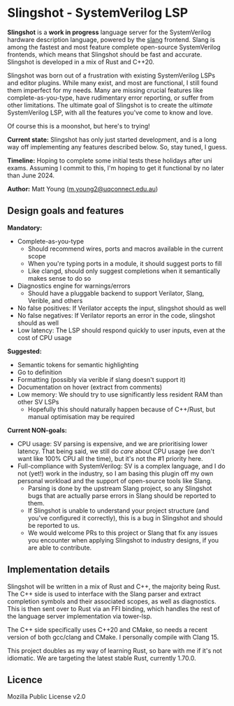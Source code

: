 # Slingshot - SystemVerilog LSP
**Slingshot** is a **work in progress** language server for the SystemVerilog hardware description language, powered by the 
[slang](https://github.com/MikePopoloski/slang) frontend. Slang is among the fastest and most feature complete 
open-source SystemVerilog frontends, which means that Slingshot should be fast and accurate. Slingshot is
developed in a mix of Rust and C++20.

Slingshot was born out of a frustration with existing SystemVerilog LSPs and editor plugins. While many exist,
and most are functional, I still found them imperfect for my needs. Many are missing crucial features like
complete-as-you-type, have rudimentary error reporting, or suffer from other limitations. The ultimate goal of 
Slingshot is to create the _ultimate_ SystemVerilog LSP, with all the features you've come to know and love. 

Of course this is a moonshot, but here's to trying!

**Current state:** Slingshot has only just started development, and is a long way off implementing any features
described below. So, stay tuned, I guess.

**Timeline:** Hoping to complete some initial tests these holidays after uni exams. Assuming I commit to this,
I'm hoping to get it functional by no later than June 2024.

**Author:** Matt Young (m.young2@uqconnect.edu.au)

## Design goals and features
**Mandatory:**
- Complete-as-you-type
    - Should recommend wires, ports and macros available in the current scope
    - When you're typing ports in a module, it should suggest ports to fill
    - Like clangd, should only suggest completions when it semantically makes sense to do so
- Diagnostics engine for warnings/errors
    - Should have a pluggable backend to support Verilator, Slang, Verible, and others
- No false positives: If Verilator accepts the input, slingshot should as well
- No false negatives: If Verilator reports an error in the code, slingshot should as well
- Low latency: The LSP should respond quickly to user inputs, even at the cost of CPU usage

**Suggested:**
- Semantic tokens for semantic highlighting
- Go to definition 
- Formatting (possibly via verible if slang doesn't support it)
- Documentation on hover (extract from comments)
- Low memory: We should try to use significantly less resident RAM than other SV LSPs
    - Hopefully this should naturally happen because of C++/Rust, but manual optimisation may be required

**Current NON-goals:**
- CPU usage: SV parsing is expensive, and we are prioritising lower latency. That being said, we still do _care_
about CPU usage (we don't want like 100% CPU all the time), but it's not the #1 priority here.
- Full-compliance with SystemVerilog: SV is a complex language, and I do not (yet!) work in the
industry, so I am basing this plugin off my own personal workload and the support of open-source tools like
Slang. 
    - Parsing is done by the upstream Slang project, so any Slingshot bugs that are actually parse errors in
    Slang should be reported to them.
    - If Slingshot is unable to understand your project structure (and you've configured it correctly), this is
    a bug in Slingshot and should be reported to us.
    - We would welcome PRs to this project or Slang that fix any issues you encounter when applying Slingshot to 
    industry designs, if you are able to contribute.

## Implementation details
Slingshot will be written in a mix of Rust and C++, the majority being Rust. The C++ side is used to interface
with the Slang parser and extract completion symbols and their associated scopes, as well as diagnostics. This
is then sent over to Rust via an FFI binding, which handles the rest of the language server implementation
via tower-lsp.

The C++ side specifically uses C++20 and CMake, so needs a recent version of both gcc/clang and CMake. I
personally compile with Clang 15.

This project doubles as my way of learning Rust, so bare with me if it's not idiomatic. We are targeting the
latest stable Rust, currently 1.70.0.

## Licence
Mozilla Public License v2.0
